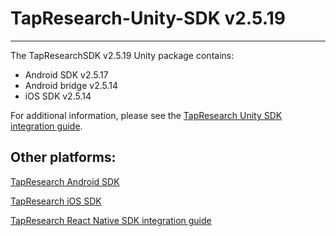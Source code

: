 # TapResearch-Unity-SDK v2.5.19
---

The TapResearchSDK v2.5.19 Unity package contains:
* Android SDK v2.5.17
* Android bridge v2.5.14
* iOS SDK v2.5.14

For additional information, please see the [TapResearch Unity SDK integration guide](https://supply-docs.tapresearch.com/docs/unity-integration).

## Other platforms:

[TapResearch Android SDK](https://supply-docs.tapresearch.com/docs/android-integration)  

[TapResearch iOS SDK](https://supply-docs.tapresearch.com/docs/ios-integration)  

[TapResearch React Native SDK integration guide](https://supply-docs.tapresearch.com/docs/react-integration)
